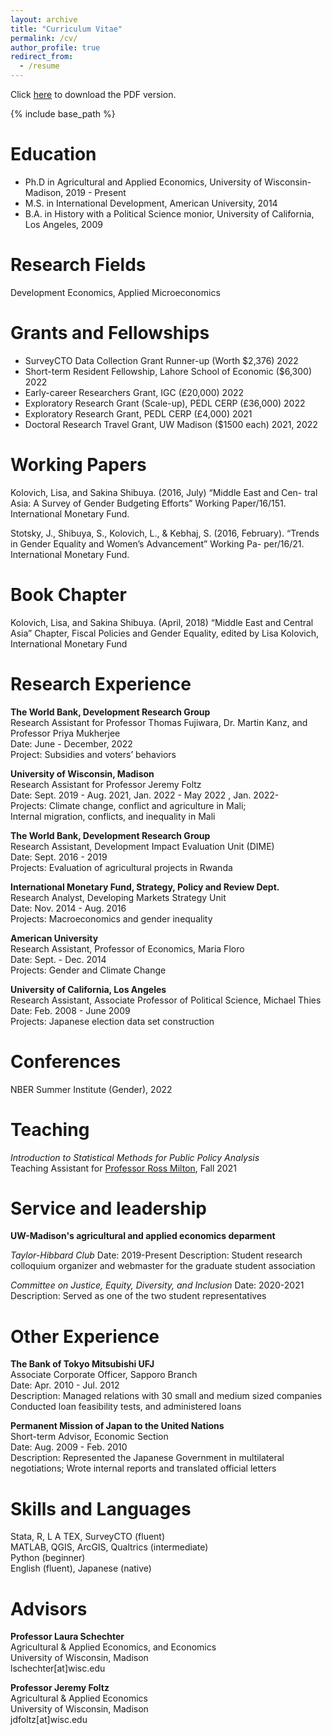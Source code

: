 ```yaml
---
layout: archive
title: "Curriculum Vitae"
permalink: /cv/
author_profile: true
redirect_from:
  - /resume
---
```


Click [here]() to download the PDF version.

{% include base_path %}

Education
======
* Ph.D in Agricultural and Applied Economics, University of Wisconsin-Madison, 2019 - Present
* M.S. in International Development, American University, 2014
* B.A. in History with a Political Science monior, University of California, Los Angeles, 2009


Research Fields
======
Development Economics, Applied Microeconomics

Grants and Fellowships
======
* SurveyCTO Data Collection Grant Runner-up (Worth $2,376) 2022  
* Short-term Resident Fellowship, Lahore School of Economic ($6,300) 2022  
* Early-career Researchers Grant, IGC (£20,000) 2022  
* Exploratory Research Grant (Scale-up), PEDL CERP (£36,000) 2022  
* Exploratory Research Grant, PEDL CERP (£4,000) 2021  
* Doctoral Research Travel Grant, UW Madison ($1500 each) 2021, 2022  


Working Papers
======
Kolovich, Lisa, and Sakina Shibuya. (2016, July) “Middle East and Cen-
tral Asia: A Survey of Gender Budgeting Efforts” Working Paper/16/151.
International Monetary Fund.  

Stotsky, J., Shibuya, S., Kolovich, L., & Kebhaj, S. (2016, February).
“Trends in Gender Equality and Women’s Advancement” Working Pa-
per/16/21. International Monetary Fund.


Book Chapter
======
Kolovich, Lisa, and Sakina Shibuya. (April, 2018) “Middle East and Central Asia” Chapter, Fiscal Policies and Gender Equality, edited by Lisa Kolovich, International Monetary Fund

Research Experience
======
**The World Bank, Development Research Group**  
   Research Assistant for Professor Thomas Fujiwara, Dr. Martin Kanz,  and Professor Priya Mukherjee  
   Date: June - December, 2022   
   Project: Subsidies and voters’ behaviors  
 
**University of Wisconsin, Madison**  
    Research Assistant for Professor Jeremy Foltz  
    Date: Sept. 2019 - Aug. 2021, Jan. 2022 - May 2022 , Jan. 2022-    
    Projects: Climate change, conflict and agriculture in Mali;  
              Internal migration, conflicts, and inequality in Mali

**The World Bank, Development Research Group**  
    Research Assistant, Development Impact Evaluation Unit (DIME)  
    Date: Sept. 2016 - 2019  
    Projects: Evaluation of agricultural projects in Rwanda  

**International Monetary Fund, Strategy, Policy and Review Dept.**  
    Research Analyst, Developing Markets Strategy Unit  
    Date: Nov. 2014 - Aug. 2016  
    Projects: Macroeconomics and gender inequality  

**American University**  
  Research Assistant, Professor of Economics, Maria Floro  
  Date: Sept. - Dec. 2014  
  Projects: Gender and Climate Change  

**University of California, Los Angeles**  
  Research Assistant, Associate Professor of Political Science, Michael Thies  
  Date: Feb. 2008 - June 2009  
  Projects: Japanese election data set construction  

Conferences
======
NBER Summer Institute (Gender), 2022

Teaching
======
*Introduction to Statistical Methods for Public Policy Analysis*  
Teaching Assistant for [Professor Ross Milton](https://lafollette.wisc.edu/people/milton-ross/), Fall 2021


Service and leadership
======
**UW-Madison's agricultural and applied economics deparment**  

*Taylor-Hibbard Club*
  Date: 2019-Present
  Description: Student research colloquium organizer and webmaster for the graduate student association

*Committee on Justice, Equity, Diversity, and Inclusion*
  Date: 2020-2021
  Description: Served as one of the two student representatives 


Other Experience
======
**The Bank of Tokyo Mitsubishi UFJ**  
  Associate Corporate Officer, Sapporo Branch  
  Date: Apr. 2010 - Jul. 2012  
  Description: Managed relations with 30 small and medium sized companies
  Conducted loan feasibility tests, and administered loans

**Permanent Mission of Japan to the United Nations**  
  Short-term Advisor, Economic Section  
  Date: Aug. 2009 - Feb. 2010  
  Description: Represented the Japanese Government in multilateral negotiations; Wrote internal reports and translated official letters

Skills and Languages
======
Stata, R, L A TEX, SurveyCTO (fluent)  
MATLAB, QGIS, ArcGIS, Qualtrics (intermediate)  
Python (beginner)  
English (fluent), Japanese (native)  

Advisors
======
**Professor Laura Schechter**  
    Agricultural & Applied Economics, and Economics  
    University of Wisconsin, Madison  
    lschechter[at]wisc.edu  

**Professor Jeremy Foltz**  
    Agricultural & Applied Economics  
    University of Wisconsin, Madison  
    jdfoltz[at]wisc.edu

